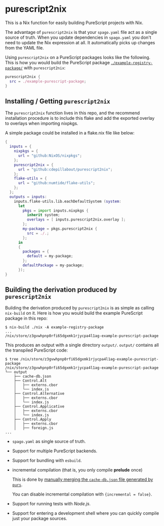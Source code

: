 # purescript2nix

This is a Nix function for easily building PureScript projects with Nix.

The advantage of `purescript2nix` is that your `spago.yaml` file act as a
single source of truth.  When you update dependencies in `spago.yaml` you don't
need to update the Nix expression at all.  It automatically picks up changes
from the YAML file.

Using `purescript2nix` on a PureScript packages looks like the
following. This is how you would build the PureScript package
[`./example-registry-package/`](./example-registry-package/)
with `purescript2nix`:


```nix
purescript2nix {
  src = ./example-purescript-package;
}
```

## Installing / Getting `purescript2nix`

The `purescript2nix` function lives in this repo, and the recommend installation procedure is to include this flake and add the exported overlay to overlays when importing nixpkgs.

A simple package could be installed in a flake.nix file like below:

```nix
{
  inputs = {
    nixpkgs = {
      url = "github:NixOS/nixpkgs";
    };
    purescript2nix = {
      url = "github:cdepillabout/purescript2nix";
    };
    flake-utils = {
      url = "github:numtide/flake-utils";
    };
  };
  outputs = inputs:
    inputs.flake-utils.lib.eachDefaultSystem (system:
      let
        pkgs = import inputs.nixpkgs {
          inherit system;
          overlays = [ inputs.purescript2nix.overlay ];
        };
        my-package = pkgs.purescript2nix {
          src = ./.;
        };
      in
      {
        packages = {
          default = my-package;
        };
        defaultPackage = my-package;
      });
}
```

## Building the derivation produced by `purescript2nix`

Building the derivation produced by `purescript2nix` is as simple as calling
`nix-build` on it.  Here is how you would build the example PureScript package
in this repo:

```console
$ nix-build ./nix -A example-registry-package
...
/nix/store/z3gvwhpnp0rfi65dgxmk1rjycpa4l1ag-example-purescript-package
```

This produces an output with a single directory `output/`.  `output/` contains
all the transpiled PureScript code:

```console
$ tree /nix/store/z3gvwhpnp0rfi65dgxmk1rjycpa4l1ag-example-purescript-package
/nix/store/z3gvwhpnp0rfi65dgxmk1rjycpa4l1ag-example-purescript-package
└── output
    ├── cache-db.json
    ├── Control.Alt
    │   ├── externs.cbor
    │   └── index.js
    ├── Control.Alternative
    │   ├── externs.cbor
    │   └── index.js
    ├── Control.Applicative
    │   ├── externs.cbor
    │   └── index.js
    ├── Control.Apply
    │   ├── externs.cbor
    │   ├── foreign.js
...
```


- `spago.yaml` as single source of truth.
- Support for multiple PureScript backends.
- Support for bundling with `esbuild`.
- incremental compilation (that is, you only compile __prelude__ once)

  This is done by [manually merging the `cache-db.json` file generated by `purs`](https://github.com/purescript/spago/issues/527#issuecomment-566981224).
  
  You can disable incremental compilation with `{incremental = false}`.
- Support for running tests with *Node.js*.
- Support for entering a development shell where you can quickly compile just your package sources.
